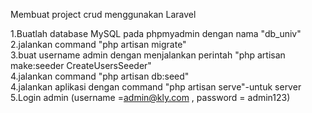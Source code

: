 Membuat project crud menggunakan Laravel<br>

1.Buatlah database MySQL pada phpmyadmin dengan nama "db_univ"<br>
2.jalankan command "php artisan migrate"<br>
3.buat username admin dengan menjalankan perintah "php artisan make:seeder CreateUsersSeeder"<br>
4.jalankan command "php artisan db:seed"<br>
4.jalankan aplikasi dengan command "php artisan serve"-untuk server<br>
5.Login admin (username =admin@kly.com , password = admin123)
